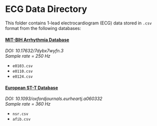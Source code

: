 # ECG Data Directory

This folder contains 1-lead electrocardiogram (ECG) data stored in `.csv` format from the
following databases:

#### [MIT-BIH Arrhythmia Database](https://data.mendeley.com/datasets/7dybx7wyfn/3)

_DOI: 10.17632/7dybx7wyfn.3_  
_Sample rate = 250 Hz_

-   `e0103.csv`
-   `e0110.csv`
-   `e0124.csv`

#### [European ST-T Database](https://pubmed.ncbi.nlm.nih.gov/1396824/)

_DOI: 10.1093/oxfordjournals.eurheartj.a060332_  
_Sample rate = 360 Hz_

-   `nsr.csv`
-   `afib.csv`
